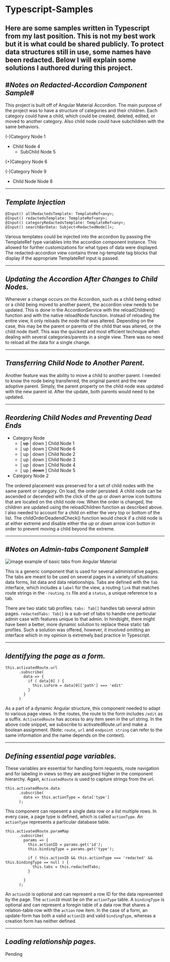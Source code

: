 # Typescript-Samples
Here are some samples written in Typescript from my last position. This is not my best work but it is what could be shared publicly. To protect data structures still in use, some names have been redacted. Below I will explain some solutions I authored during this project.
------------------------------------------------
#*Notes on Redacted-Accordion Component Sample*#
------------------------------------------------
This project is built off of Angular Material Accordion. The main purpose of the project was to have a structure of categories and their children. Each category could have 
a child, which could be created, deleted, edited, or moved to another category. Also child node could have subchildren with the same behaviors.

(-)Category Node 1
  - Child Node 4
    - SubChild Node 5

(+)Category Node 6

(-)Category Node 9
  - Child Node Node 8

--------------------
*Template Injection*
--------------------
  ```
  @Input() allRedactedsTemplate: TemplateRef<any>;
  @Input() redactedsTemplate: TemplateRef<any>;
  @Input() categoryRedactedsTemplate: TemplateRef<any>;
  @Input() searchBarData: Subject<RedactedNode[]>;
  ```

Various templates could be injected into the accordion by passing the TemplateRef type variables into the accordion component instance. This allowed for further customizations 
for what types of data were displayed. The redacted-accordion view contains three ng-template tag blocks that display if the appropriate TemplateRef input is passed. 

------------------------------------------------------
*Updating the Accordion After Changes to Child Nodes.*
------------------------------------------------------
Whenever a change occurs on the Accordion, such as a child being edited or a child being moved to another parent, the accordion view needs to be updated. This is done in the 
AccordionService with the reloadChildren() function and with the native reloadNode function. Instead of reloading the entire view, it only reloads the node that was altered. 
Depending on the case, this may be the parent or parents of the child that was altered, or the child node itself. This was the quickest and most efficient technique when 
dealing with several categories/parents in a single view. There was no need to reload all the data for a single change.


------------------------------------------------------
*Transferring Child Node to Another Parent.*
------------------------------------------------------
Another feature was the ability to move a child to another parent. I needed to know the node being transferred, the original parent and the new adoptive parent. Simply, the parent property on the child node was updated with the new parent id. After the update, both parents would need to be updated.

------------------------------------------------------
*Reordering Child Nodes and Preventing Dead Ends*
------------------------------------------------------

- Category Node
  - [ ~~up~~ | down ] Child Node 1
  - [ up | down ] Child Node 6
  - [ up | down ] Child Node 2
  - [ up | down ] Child Node 3
  - [ up | down ] Child Node 4
  - [ up | ~~down~~ ] Child Node 5
- Category Node 2

The ordered placement was preserved for a set of child nodes with the same parent or category. On load, the order persisted. A child node can be ascended or decended with the click of the *up* or *down* arrow icon buttons that are located on the child node row. When the order is changed, the children are updated using the reloadChildren function as described above. I also needed to account for a child on either the very top or bottom of the list. The childOrderDeadendCheck() function would check if a child node is at either extreme and disable either the *up* or *down* arrow icon button in order to prevent moving a child beyond the extreme.

------------------------------------------------
#*Notes on Admin-tabs Component Sample*#
------------------------------------------------

![image](https://user-images.githubusercontent.com/8867874/130508194-80139efe-9ab4-407c-b591-72936acd27fb.png)
example of basic tabs from Angular Material

This is a generic component that is used for several administrative pages. The tabs are meant to be used on several pages in a variety of situations: data forms, list data and data relationships. Tabs are defined with the `Tab` interface, which includes a `label` for the view, a routing `link` that matches route strings in the `-routing.ts` file and a `status`, a unique reference to a tab.

There are two static tab profiles.
`tabs: Tab[]` handles tab several admin pages.
`redactedTabs: Tab[]` is a sub-set of tabs to handle one perticular admin case with features unique to that admin.
In hindsight, there might have been a better, more dynamic solution to replace these static tab profiles. Such a solution was offered, however, it involved omitting an interface which in my opinion is extremely bad practice in Typescript.

------------------------------------------------------
*Identifying the page as a form.*
------------------------------------------------------
```
this.activatedRoute.url
      .subscribe(
        data => {
          if ( data[0] ) {
            this.isForm = data[0]['path'] === 'edit'
          }
        }
      )
```

As a part of a dynamic Angular structure, this component needed to adapt to various page views. In the routes, the route to the form includes `/edit` as a suffix. `ActivatedRoute` has access to any item seen in the url string. In the above code snippet, we subscribe to activatedRoute.url and make a boolean assignment.
(Note: `route`, `url` and `endpoint string` can refer to the same information and the name depends on the context). 

------------------------------------------------------
*Defining essential page variables.*
------------------------------------------------------
These variables are essential for handling form requests, route navigation and for labeling in views so they are assigned higher in the component hierarchy. Again, `ActivatedRoute` is used to capture strings from the url.
```
this.activatedRoute.data
      .subscribe(
        data => this.actionType = data['type']
      );

```
This component can repesent a single data row or a list multiple rows. In every case, a page type is defined, which is called `actionType`. An `actionType` represents a particular database table.

```
this.activatedRoute.paramMap
      .subscribe(
        params => {
          this.actionID = params.get('id');
          this.bindingType = params.get('type');

          if ( this.actionID && this.actionType === 'redacted' && this.bindingType == null ) {
            this.tabs = this.redactedTabs;
          }

        }
      );
```

An `actionID` is optional and can represent a row ID for the data represented by the page. The `actionID` must be on the `actionType` table.
A `bindingType` is optional and can represent a foregin table of a data row that shares a relation-table row with the `action` row item.
In the case of a form, an update-form has both a valid `actionID` and valid `bindingType`, whereas a creation form has neither defined.

------------------------------------------------------
*Loading relationship pages.*
------------------------------------------------------
Pending

